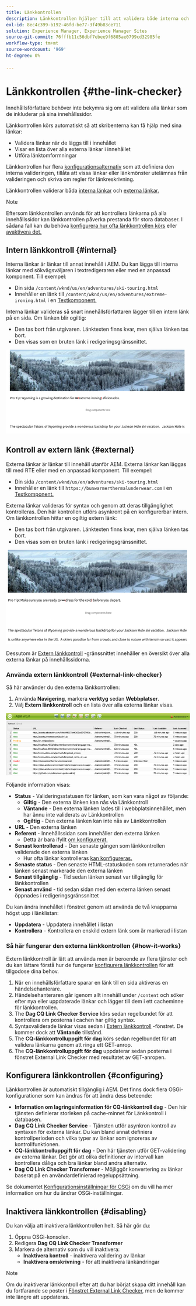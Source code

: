 ```yaml
---
title: Länkkontrollen
description: Länkkontrollen hjälper till att validera både interna och externa länkar och tillåter att länkar skrivs om.
exl-id: 8ec4c399-b192-46fd-be77-3f49b83ce711
solution: Experience Manager, Experience Manager Sites
source-git-commit: 76fffb11c56dbf7ebee9f6805ae0799cd32985fe
workflow-type: tm+mt
source-wordcount: '969'
ht-degree: 0%

---
```


# Länkkontrollen {#the-link-checker}

Innehållsförfattare behöver inte bekymra sig om att validera alla länkar som de inkluderar på sina innehållssidor.

Länkkontrollen körs automatiskt så att skribenterna kan få hjälp med sina länkar:

* Validera länkar när de läggs till i innehållet
* Visar en lista över alla externa länkar i innehållet
* Utföra länktomformningar

Länkkontrollen har flera [konfigurationsalternativ](#configuring) som att definiera den interna valideringen, tillåta att vissa länkar eller länkmönster utelämnas från valideringen och skriva om regler för länkreskrivning.

Länkkontrollen validerar båda [interna länkar](#internal) och [externa länkar.](#external)

>[!NOTE]
>
>Eftersom länkkontrollen används för att kontrollera länkarna på alla innehållssidor kan länkkontrollen påverka prestanda för stora databaser. I sådana fall kan du behöva [konfigurera hur ofta länkkontrollen körs](#configuring) eller [avaktivera det.](#disabling)

## Intern länkkontroll {#internal}

Interna länkar är länkar till annat innehåll i AEM. Du kan lägga till interna länkar med sökvägsväljaren i textredigeraren eller med en anpassad komponent. Till exempel:

* Din sida `/content/wknd/us/en/adventures/ski-touring.html`
* Innehåller en länk till `/content/wknd/us/en/adventures/extreme-ironing.html` i en [Textkomponent.](https://experienceleague.adobe.com/docs/experience-manager-core-components/using/components/text.html)

Interna länkar valideras så snart innehållsförfattaren lägger till en intern länk på en sida. Om länken blir ogiltig:

* Den tas bort från utgivaren. Länktexten finns kvar, men själva länken tas bort.
* Den visas som en bruten länk i redigeringsgränssnittet.

![Bruten intern länk vid redigering av en sida](assets/link-checker-invalid-link-internal.png)

## Kontroll av extern länk {#external}

Externa länkar är länkar till innehåll utanför AEM. Externa länkar kan läggas till med RTE eller med en anpassad komponent. Till exempel:

* Din sida `/content/wknd/us/en/adventures/ski-touring.html`
* Innehåller en länk till `https://bunwarmerthermalunderwear.com` i en [Textkomponent.](https://experienceleague.adobe.com/docs/experience-manager-core-components/using/components/text.html)

Externa länkar valideras för syntax och genom att deras tillgänglighet kontrolleras. Den här kontrollen utförs asynkront på en konfigurerbar intern. Om länkkontrollen hittar en ogiltig extern länk:

* Den tas bort från utgivaren. Länktexten finns kvar, men själva länken tas bort.
* Den visas som en bruten länk i redigeringsgränssnittet.

![Bruten intern länk vid redigering av en sida](assets/link-checker-invalid-link-external.png)

Dessutom är [Extern länkkontroll](#external-link-checker) -gränssnittet innehåller en översikt över alla externa länkar på innehållssidorna.

### Använda extern länkkontroll {#external-link-checker}

Så här använder du den externa länkkontrollen:

1. Använda **Navigering**, markera **verktyg** sedan **Webbplatser**.
1. Välj **Extern länkkontroll** och en lista över alla externa länkar visas.

![Fönstret External Link Checker](assets/external-link-checker.png)

Följande information visas:

* **Status** - Valideringsstatusen för länken, som kan vara något av följande:
   * **Giltig** - Den externa länken kan nås via Länkkontroll
   * **Väntande** - Den externa länken lades till i webbplatsinnehållet, men har ännu inte validerats av Länkkontrollen
   * **Ogiltig** - Den externa länken kan inte nås av Länkkontrollen
* **URL** - Den externa länken
* **Referent** - Innehållssidan som innehåller den externa länken
   * Detta är bara ifyllt [om konfigurerat.](#configuring)
* **Senast kontrollerad** - Den senaste gången som länkkontrollen validerade den externa länken
   * Hur ofta länkar kontrolleras [kan konfigureras.](#configuring)
* **Senaste status** - Den senaste HTML-statuskoden som returnerades när länken senast markerade den externa länken
* **Senast tillgänglig** - Tid sedan länken senast var tillgänglig för länkkontrollen
* **Senast använd** - tid sedan sidan med den externa länken senast öppnades i redigeringsgränssnittet

Du kan ändra innehållet i fönstret genom att använda de två knapparna högst upp i länklistan:

* **Uppdatera** - Uppdatera innehållet i listan
* **Kontrollera** - Kontrollera en enskild extern länk som är markerad i listan

### Så här fungerar den externa länkkontrollen {#how-it-works}

Extern länkkontroll är lätt att använda men är beroende av flera tjänster och du kan lättare förstå hur de fungerar [konfigurera länkkontrollen](#configuring) för att tillgodose dina behov.

1. När en innehållsförfattare sparar en länk till en sida aktiveras en händelsehanterare.
1. Händelsehanteraren går igenom allt innehåll under `/content` och söker efter nya eller uppdaterade länkar och lägger till dem i ett cacheminne för länkkontrollen.
1. The **Dag CQ Link Checker Service** körs sedan regelbundet för att kontrollera om posterna i cachen har giltig syntax.
1. Syntaxvaliderade länkar visas sedan i [Extern länkkontroll](#external-link-checker) -fönstret. De kommer dock att **Väntande** tillstånd.
1. The **CQ-länkkontrolluppgift för dag** körs sedan regelbundet för att validera länkarna genom att ringa ett GET-anrop.
1. The **CQ-länkkontrolluppgift för dag** uppdaterar sedan posterna i fönstret External Link Checker med resultatet av GET-anropen.

## Konfigurera länkkontrollen {#configuring}

Länkkontrollen är automatiskt tillgänglig i AEM. Det finns dock flera OSGi-konfigurationer som kan ändras för att ändra dess beteende:

* **Information om lagringsinformation för CQ-länkkontroll dag** - Den här tjänsten definierar storleken på cache-minnet för Länkkontroll i databasen.
* **Dag CQ Link Checker Service** - Tjänsten utför asynkron kontroll av syntaxen för externa länkar. Du kan bland annat definiera kontrollperioden och vilka typer av länkar som ignoreras av kontrollfunktionen.
* **CQ-länkkontrolluppgift för dag** - Den här tjänsten utför GET-validering av externa länkar. Det gör att olika definitioner av intervall kan kontrollera dåliga och bra länkar bland andra alternativ.
* **Dag CQ Link Checker Transformer** - Möjliggör konvertering av länkar baserat på en användardefinierad regeluppsättning.

Se dokumentet [Konfigurationsinställningar för OSGi](/help/sites-deploying/osgi-configuration-settings.md) om du vill ha mer information om hur du ändrar OSGi-inställningar.

## Inaktivera länkkontrollen {#disabling}

Du kan välja att inaktivera länkkontrollen helt. Så här gör du:

1. Öppna OSGi-konsolen.
1. Redigera **Dag CQ Link Checker Transformer**
1. Markera de alternativ som du vill inaktivera:
   * **Inaktivera kontroll** - inaktivera validering av länkar
   * **Inaktivera omskrivning** - för att inaktivera länkändringar

>[!NOTE]
>
>Om du inaktiverar länkkontroll efter att du har börjat skapa ditt innehåll kan du fortfarande se poster i [Fönstret External Link Checker](#external-link-checker), men de kommer inte längre att uppdateras.
